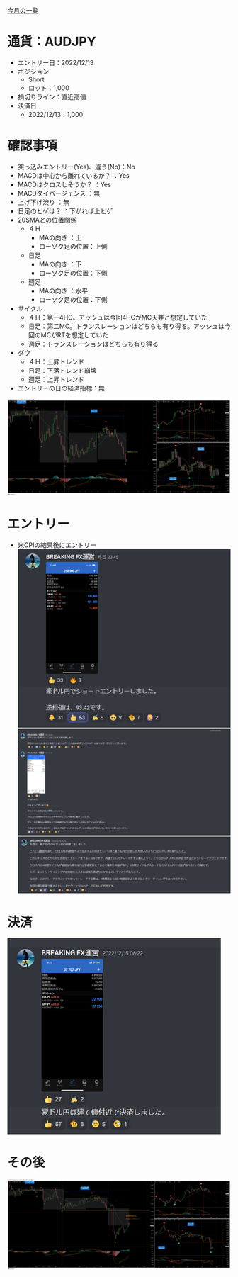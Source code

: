 [今月の一覧](../main.md)
# 通貨：AUDJPY
- エントリー日：2022/12/13
- ポジション
  - Short
  - ロット：1,000
- 損切りライン：直近高値
- 決済日
  - 2022/12/13：1,000

# 確認事項
- 突っ込みエントリー(Yes)、違う(No)：No
- MACDは中心から離れているか？     ：Yes
- MACDはクロスしそうか？           ：Yes
- MACDダイバージェンス             ：無
- 上げ下げ渋り                     ：無
- 日足のヒゲは？                   ：下がれば上ヒゲ
- 20SMAとの位置関係
  - ４Ｈ
    - MAの向き        ：上
    - ローソク足の位置：上側
  - 日足
    - MAの向き        ：下
    - ローソク足の位置：下側
  - 週足
    - MAの向き        ：水平
    - ローソク足の位置：下側
- サイクル
  - ４Ｈ：第一4HC。アッシュは今回4HCがMC天井と想定していた
  - 日足：第二MC。トランスレーションはどちらも有り得る。アッシュは今回のMCがRTを想定していた
  - 週足：トランスレーションはどちらも有り得る
- ダウ
  - ４Ｈ：上昇トレンド
  - 日足：下落トレンド崩壊
  - 週足：上昇トレンド
- エントリーの日の経済指標：無

![](2022-12-17-11-16-22.png)

# エントリー
- 米CPIの結果後にエントリー
![](2022-12-14-08-13-36.png)
![](2022-12-14-08-14-42.png)
![](2022-12-17-11-17-19.png)

# 決済
![](2022-12-17-11-18-27.png)

# その後
![](2022-12-24-10-10-09.png)

